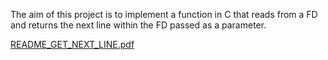 The aim of this project is to implement a function in C that reads from a FD and returns the next line within the FD passed as a parameter.

[README_GET_NEXT_LINE.pdf](https://github.com/Alvicina/Get_Next_Line/files/15310043/README_GET_NEXT_LINE.pdf)
